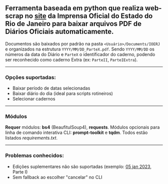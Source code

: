 ## Ferramenta baseada em python que realiza web-scrap no [site](http://www.ioerj.rj.gov.br) da Imprensa Oficial do Estado do Rio de Janeiro para baixar arquivos PDF de Diários Oficiais automaticamente.

Documentos são baixados por padrão na pasta `<Usuário>/Documents/IOERJ` e organizados na estrutura `YYYY/MM/DD_ParteX.pdf`. Sendo `YYYY/MM/DD` os números da data do Diário e `ParteX` o identificador do caderno, podendo ser reconhecido como caderno Extra (ex: `ParteII`, `ParteIExtra`).

---
### Opções suportadas:
- Baixar período de datas selecionadas
- Baixar diário do dia (ideal para scripts rotineiros)
- Selecionar cadernos

---
### Módulos

**Requer** módulos: **bs4** (BeaufitulSoup4), **requests**. Módulos opcionais para linha de comando interativa CLI: **prompt-toolkit** e **tqdm**. Todos estão listados *requirements.txt*.

---
### Problemas conhecidos:
- Edições suplementares não são suportadas (exemplo: [05 jan 2023](http://www.ioerj.com.br/portal/modules/conteudoonline/do_seleciona_edicao.php?data=MjAyMzAxMDU=), Parte I)
- Sem fallback ao escolher "cancelar" no CLI